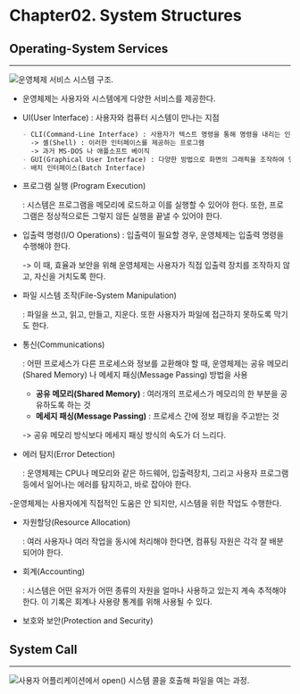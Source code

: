 <h1>Chapter02. System Structures</h1>

<h2> Operating-System Services</h2>

---

![운영체제 서비스 시스템 구조.](https://t1.daumcdn.net/cfile/tistory/99C28E475ACA0D3E2D)

- 운영체제는 사용자와 시스템에게 다양한 서비스를 제공한다.

- UI(User Interface)  : 사용자와 컴퓨터 시스템이 만나는 지점

  ```markdown
  - CLI(Command-Line Interface) : 사용자가 텍스트 명령을 통해 명령을 내리는 인터페이스
  	-> 셸(Shell) : 이러한 인터페이스를 제공하는 프로그램
  	-> 과거 MS-DOS 나 애플소프트 베이직
  - GUI(Graphical User Interface) : 다양한 방법으로 화면의 그래픽을 조작하여 명령을 내리는 인터페이스
  - 배치 인터페이스(Batch Interface)
  ```

- 프로그램 실행 (Program Execution)

  : 시스템은 프로그램을 메모리에 로드하고 이를 실행할 수 있어야 한다. 또한, 프로그램은 정상적으로든 그렇지 않든 실행을 끝낼 수 있어야 한다.

- 입출력 명령(I/O Operations) : 입출력이 필요할 경우, 운영체제는 입출력 명령을 수행해야 한다.

  -> 이 때, 효율과 보안을 위해 운영체제는 사용자가 직접 입출력 장치를 조작하지 않고, 자신을 거치도록 한다.

- 파일 시스템 조작(File-System Manipulation)

  : 파일을 쓰고, 읽고, 만들고, 지운다. 또한 사용자가 파일에 접근하지 못하도록 막기도 한다.

- 통신(Communications)

  : 어떤 프로세스가 다른 프로세스와 정보를 교환해야 할 때, 운영체제는 공유 메모리(Shared Memory) 나 메세지 패싱(Message Passing) 방법을 사용

  - **공유 메모리(Shared Memory)** : 여러개의 프로세스가 메모리의 한 부분을 공유하도록 하는 것
  - **메세지 패싱(Message Passing)** : 프로세스 간에 정보 패킹을 주고받는 것

  -> 공유 메모리 방식보다 메세지 패싱 방식의 속도가 더 느리다.

- 에러 탐지(Error Detection)

  : 운영체제는 CPU나 메모리와 같은 하드웨어, 입출력장치, 그리고 사용자 프로그램 등에서 일어나는 에러를 탐지하고, 바로 잡아야 한다.

-운영체제는 사용자에게 직접적인 도움은 안 되지만, 시스템을 위한 작업도 수행한다.

- 자원할당(Resource Allocation)

  : 여러 사용자나 여러 작업을 동시에 처리해야 한다면, 컴퓨팅 자원은 각각 잘 배분되어야 한다.

- 회계(Accounting)

  : 시스템은 어떤 유저가 어떤 종류의 자원을 얼마나 사용하고 있는지 계속 추적해야 한다. 이 기록은 회계나 사용량 통계를 위해 사용될 수 있다.

- 보호와 보안(Protection and Security)



<h2> System Call</h2>

---

![사용자 어플리케이션에서 open() 시스템 콜을 호출해 파일을 여는 과정.](https://user-images.githubusercontent.com/6410412/54861485-d9f48c00-4d6c-11e9-8eb6-f1bd59fa582d.png)



